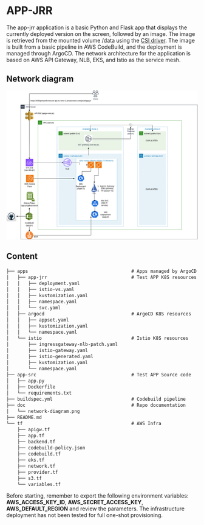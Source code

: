 # APP-JRR

The app-jrr application is a basic Python and Flask app that displays the currently deployed version on the screen, followed by an image. The image is retrieved from the mounted volume /data using the [CSI driver](https://github.com/awslabs/mountpoint-s3-csi-driver). The image is built from a basic pipeline in AWS CodeBuild, and the deployment is managed through ArgoCD. The network architecture for the application is based on AWS API Gateway, NLB, EKS, and Istio as the service mesh.

## Network diagram

![Network diagram](doc/network-diagram.png)

## Content

```
├── apps                                      # Apps managed by ArgoCD
│   ├── app-jrr                               # Test APP K8S resources 
│   │   ├── deployment.yaml
│   │   ├── istio-vs.yaml
│   │   ├── kustomization.yaml
│   │   ├── namespace.yaml
│   │   └── svc.yaml
│   ├── argocd                                # ArgoCD K8S resources
│   │   ├── appset.yaml
│   │   ├── kustomization.yaml
│   │   └── namespace.yaml
│   └── istio                                 # Istio K8S resources
│       ├── ingressgateway-nlb-patch.yaml
│       ├── istio-gateway.yaml
│       ├── istio-generated.yaml
│       ├── kustomization.yaml
│       └── namespace.yaml
├── app-src                                   # Test APP Source code
│   ├── app.py
│   ├── Dockerfile
│   └── requirements.txt
├── buildspec.yml                             # Codebuild pipeline
├── doc                                       # Repo documentation
│   └── network-diagram.png
├── README.md
└── tf                                        # AWS Infra
    ├── apigw.tf
    ├── app.tf
    ├── backend.tf
    ├── codebuild-policy.json
    ├── codebuild.tf
    ├── eks.tf
    ├── network.tf
    ├── provider.tf
    ├── s3.tf
    └── variables.tf
```

Before starting, remember to export the following environment variables:
**AWS_ACCESS_KEY_ID**, **AWS_SECRET_ACCESS_KEY**, **AWS_DEFAULT_REGION** and review the parameters.
The infrastructure deployment has not been tested for full one-shot provisioning.
